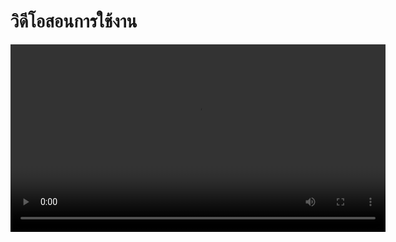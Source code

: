 # วิดีโอสอนการใช้งาน

<video width="600" controls>
  <source src="./videos/demo.mp4" type="video/mp4">
  เบราว์เซอร์ของคุณไม่รองรับวิดีโอ
</video>